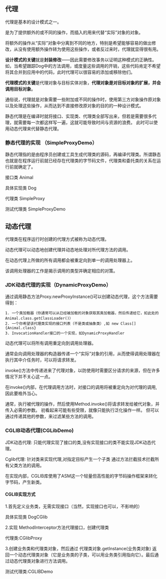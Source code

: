 ## 代理
代理是基本的设计模式之一。

是为了提供额外的或不同的操作，而插入的用来代替“实际”对象的对象。

将额外的操作从“实际”对象中分离到不同的地方，特别是希望能够容易的做出修改，从没有使用额外操作转为使用这些操作，或者反过来时，代理就显得很有用。

**设计模式的关键**就是**封装修改**——因此需要修改事务以证明这种模式的正确性。如，当希望跟踪Dog中的方法调用，或度量这些调用的开销，这些代码肯定不希望将其合并到应用中的代码，此时代理可以很容易的添加或移除他们。

**代理模式的关键**是代理对象与目标实体对象，**代理对象是对目标对象的扩展，并会调用目标对象**。

通俗说，代理就是对象需要一些附加或不同的操作时，使用第三方对象操作原对象以及处理这些操作，从而达到不直接修改原对象的目的的一种设计模式。

静态代理是在编译时就将接口、实现类、代理类全部写出来，但若是需要很多代理，就需要每一次都这样写一遍，这就可能导致时间与资源的浪费。
此时可以使用动态代理来代替静态代理。

### 静态代理的实现 （SimpleProxyDemo）

静态代理指的是由程序员创建或工具生成代理类的源码，再编译代理类。所谓静态也就是在程序运行前就已经存在代理类的字节码文件，代理类和委托类的关系在运行前就确定了。

接口类 Animal

具体实现类 Dog

代理类 SimpleProxy

测试代理类 SimpleProxyDemo

## 动态代理

代理类在程序运行时创建的代理方式被称为动态代理。

动态代理可以动态地创建代理并动态地处理对所代理方法的调用。

在动态代理上所做的所有调用都会被重定向到单一的调用处理器上。

该调用处理器的工作是揭示调用的类型并确定相应的对策。

### JDK动态代理的实现（DynamicProxyDemo）

通过调用静态方法Proxy.newProxyInstance()可以创建动态代理，这个方法需要得到：
    
    1. 一个类加载器（你通常可以从已经被加载的对象获取其类加载器，然后传递给它，如此处的Animal.class.getClassLoader()）
    2. 一个你希望该代理类实现的接口列表（不是类或抽象类）,如 new Class[]{Animal.class}
    3. InvocationHandler接口的一个实现，如DynamicProxyHandler

动态代理可以将所有调用重定向到调用处理器。

通常会向调用处理器的构造器传递一个“实际”对象的引用，从而使得调用处理器在执行其中介任务时，可以将请求转发。

invoke()方法中传递进来了代理对象，以防使用时需要区分请求的来源，但在许多情况下并不关心这一点。

在invoke()内部，在代理调用方法时，对接口的调用将被重定向为对代理的调用,因此要格外当心。

通常，执行被代理的操作，然后使用Method.invoke()将请求转发给被代对象，并传入必需的参数。
初看起来可能有些受限，就像只能执行泛化操作一样。
但可以通过传递其他的参数，来过滤某些方法的调用。

###  CGLIB动态代理(CGLibDemo)

JDK动态代理: 只能代理实现了接口的类,没有实现接口的类不能实现JDK动态代理。 

Cglib代理: 针对类来实现代理,对指定目标产生一个子类 通过方法拦截技术拦截所有父类方法的调用。 

在实现内部，CGLIB库使用了ASM这一个轻量但高性能的字节码操作框架来转化字节码，产生新类。

#### CGLIB实现方式
 1.首先定义业务类，无需实现接口（当然，实现接口也可以，不影响的）
 
 具体实现类 DogCGlib
 
 2.实现 MethodInterceptor方法代理接口，创建代理类
 
 代理类:CGlibProxy
 
 3.创建业务类和代理类对象，然后通过  代理类对象.getInstance(业务类对象)  返回一个动态代理类对象（它是业务类的子类，可以用业务类引用指向它）。最后通过动态代理类对象进行方法调用。
 
 测试代理类:CGLIBDemo